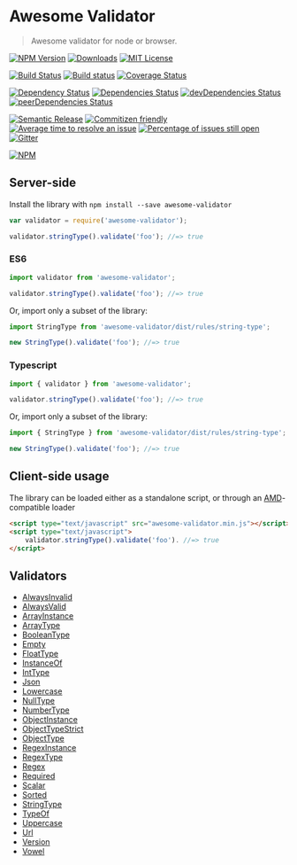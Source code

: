 # Awesome Validator
> Awesome validator for node or browser.

[![NPM Version](https://img.shields.io/npm/v/awesome-validator.svg)](https://www.npmjs.com/package/awesome-validator)
[![Downloads](https://img.shields.io/npm/dt/awesome-validator.svg)](https://www.npmjs.com/package/awesome-validator)
[![MIT License](https://img.shields.io/npm/l/awesome-validator.svg)](LICENSE)

[![Build Status](https://travis-ci.org/cknow/awesome-validator.svg?branch=master)](https://travis-ci.org/cknow/awesome-validator)
[![Build status](https://ci.appveyor.com/api/projects/status/64mu0a0cfmtvgicd/branch/master?svg=true)](https://ci.appveyor.com/project/cknow/awesome-validator/branch/master)
[![Coverage Status](https://coveralls.io/repos/github/cknow/awesome-validator/badge.svg?branch=master)](https://coveralls.io/github/cknow/awesome-validator?branch=master)

[![Dependency Status](https://dependencyci.com/github/cknow/awesome-validator/badge)](https://dependencyci.com/github/cknow/awesome-validator)
[![Dependencies Status](https://david-dm.org/cknow/awesome-validator/status.svg)](https://david-dm.org/cknow/awesome-validator)
[![devDependencies Status](https://david-dm.org/cknow/awesome-validator/dev-status.svg)](https://david-dm.org/cknow/awesome-validator?type=dev)
[![peerDependencies Status](https://david-dm.org/cknow/awesome-validator/peer-status.svg)](https://david-dm.org/cknow/awesome-validator?type=peer)

[![Semantic Release](https://img.shields.io/badge/%20%20%F0%9F%93%A6%F0%9F%9A%80-semantic--release-e10079.svg)](https://github.com/semantic-release/semantic-release)
[![Commitizen friendly](https://img.shields.io/badge/commitizen-friendly-brightgreen.svg)](http://commitizen.github.io/cz-cli/)
[![Average time to resolve an issue](http://isitmaintained.com/badge/resolution/cknow/awesome-validator.svg)](http://isitmaintained.com/project/cknow/awesome-validator)
[![Percentage of issues still open](http://isitmaintained.com/badge/open/cknow/awesome-validator.svg)](http://isitmaintained.com/project/cknow/awesome-validator)
[![Gitter](https://badges.gitter.im/cknow/awesome-validator.svg)](https://gitter.im/cknow/awesome-validator?utm_source=badge&utm_medium=badge&utm_campaign=pr-badge)

[![NPM](https://nodei.co/npm/awesome-validator.png?downloads=true&downloadRank=true&stars=true)](https://nodei.co/npm/awesome-validator)

## Server-side

Install the library with ```npm install --save awesome-validator```

```js
var validator = require('awesome-validator');

validator.stringType().validate('foo'); //=> true
```

### ES6

```js
import validator from 'awesome-validator';

validator.stringType().validate('foo'); //=> true
```

Or, import only a subset of the library:

```js
import StringType from 'awesome-validator/dist/rules/string-type';

new StringType().validate('foo'); //=> true
```

### Typescript

```ts
import { validator } from 'awesome-validator';

validator.stringType().validate('foo'); //=> true
```

Or, import only a subset of the library:

```ts
import { StringType } from 'awesome-validator/dist/rules/string-type';

new StringType().validate('foo'); //=> true
```

##  Client-side usage

The library can be loaded either as a standalone script, or through an [AMD](http://requirejs.org/docs/whyamd.html)-compatible loader

```html
<script type="text/javascript" src="awesome-validator.min.js"></script>
<script type="text/javascript">
    validator.stringType().validate('foo'). //=> true
</script>
```

## Validators

- [AlwaysInvalid](docs/always-invalid.md)
- [AlwaysValid](docs/always-valid.md)
- [ArrayInstance](docs/array-instance.md)
- [ArrayType](docs/array-type.md)
- [BooleanType](docs/boolean-type.md)
- [Empty](docs/empty.md)
- [FloatType](docs/float-type.md)
- [InstanceOf](docs/instance-of.md)
- [IntType](docs/int-type.md)
- [Json](docs/json.md)
- [Lowercase](docs/lowercase.md)
- [NullType](docs/null-type.md)
- [NumberType](docs/number-type.md)
- [ObjectInstance](docs/object-instance.md)
- [ObjectTypeStrict](docs/object-type-strict.md)
- [ObjectType](docs/object-type.md)
- [RegexInstance](docs/regex-instance.md)
- [RegexType](docs/regex-type.md)
- [Regex](docs/regex.md)
- [Required](docs/required.md)
- [Scalar](docs/scalar.md)
- [Sorted](docs/sorted.md)
- [StringType](docs/string-type.md)
- [TypeOf](docs/type-of.md)
- [Uppercase](docs/uppercase.md)
- [Url](docs/url.md)
- [Version](docs/version.md)
- [Vowel](docs/vowel.md)
